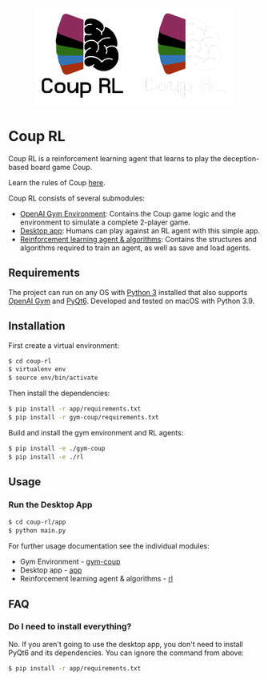 <p align="center">
    <img src="./img/Coup-RL-logo-dark.png#gh-light-mode-only" width="200px"/>
    <img src="./img/Coup-RL-logo-light.png#gh-dark-mode-only" width="200px"/>
</p>

# Coup RL

Coup RL is a reinforcement learning agent that learns to play the deception-based board game Coup.

Learn the rules of Coup [here](https://www.ultraboardgames.com/coup/game-rules.php).

Coup RL consists of several submodules:
- [OpenAI Gym Environment](./gym-coup): Contains the Coup game logic and the environment to simulate a complete 2-player game.
- [Desktop app](./app): Humans can play against an RL agent with this simple app.
- [Reinforcement learning agent & algorithms](./rl): Contains the structures and algorithms required to train an agent, as well as save and load agents.

## Requirements
The project can run on any OS with [Python 3](https://www.python.org/) installed that also supports [OpenAI Gym](https://gym.openai.com/) and [PyQt6](https://doc.qt.io/qtforpython/).
Developed and tested on macOS with Python 3.9.

## Installation
First create a virtual environment:
```bash
$ cd coup-rl
$ virtualenv env
$ source env/bin/activate
```

Then install the dependencies:
```bash
$ pip install -r app/requirements.txt
$ pip install -r gym-coup/requirements.txt
```

Build and install the gym environment and RL agents:
```bash
$ pip install -e ./gym-coup
$ pip install -e ./rl
```

## Usage
### Run the Desktop App
```bash
$ cd coup-rl/app
$ python main.py
```

For further usage documentation see the individual modules:
- Gym Environment - [gym-coup](./gym-coup/README.md)
- Desktop app - [app](./app/README.md)
- Reinforcement learning agent & algorithms - [rl](./rl/README.md)

## FAQ
### Do I need to install everything?
No. If you aren't going to use the desktop app, you don't need to install PyQt6 and its dependencies. You can ignore the command from above:
```bash
$ pip install -r app/requirements.txt
```

